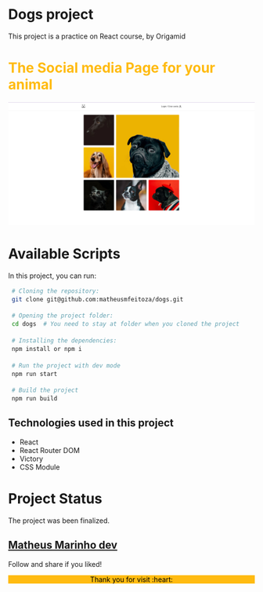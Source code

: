 # Dogs project

This project is a practice on React course, by Origamid


<h1 style="color:#fb1">The Social media Page for your animal</h1>
<p align="center">
<img src="./.github/Dogs_final.png" alt="Final Dogs page"/>
</p>

# Available Scripts

In this project, you can run:

```bash
 # Cloning the repository:
 git clone git@github.com:matheusmfeitoza/dogs.git

 # Opening the project folder:
 cd dogs  # You need to stay at folder when you cloned the project

 # Installing the dependencies:
 npm install or npm i

 # Run the project with dev mode
 npm run start

 # Build the project
 npm run build
```

## Technologies used in this project

- React
- React Router DOM
- Victory
- CSS Module

# Project Status

The project was been finalized.

## [Matheus Marinho dev](https://github.com/matheusmfeitoza)

Follow and share if you liked!

<div align='center' style="background-color:#fb1; color:#000">
    <p> Thank you for visit   :heart:</p>
</div>
